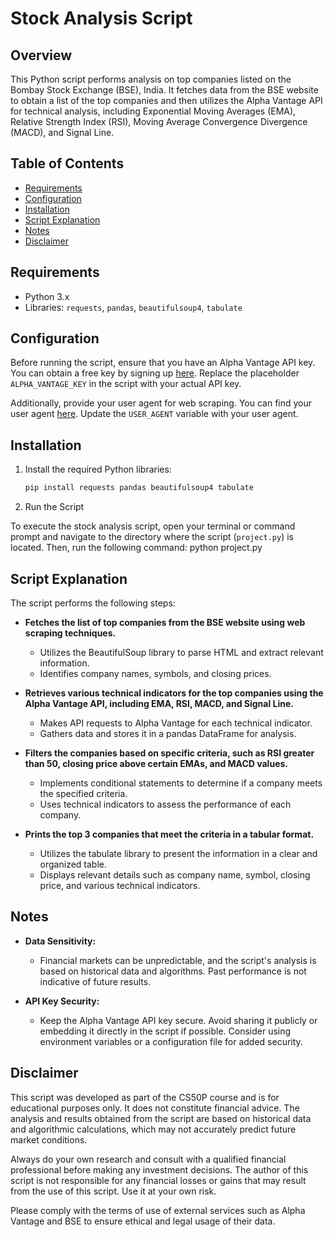 # Stock Analysis Script

## Overview

This Python script performs analysis on top companies listed on the Bombay Stock Exchange (BSE), India. It fetches data from the BSE website to obtain a list of the top companies and then utilizes the Alpha Vantage API for technical analysis, including Exponential Moving Averages (EMA), Relative Strength Index (RSI), Moving Average Convergence Divergence (MACD), and Signal Line.

## Table of Contents

- [Requirements](#requirements)
- [Configuration](#configuration)
- [Installation](#installation)
- [Script Explanation](#script-explanation)
- [Notes](#notes)
- [Disclaimer](#disclaimer)

## Requirements

- Python 3.x
- Libraries: `requests`, `pandas`, `beautifulsoup4`, `tabulate`

## Configuration

Before running the script, ensure that you have an Alpha Vantage API key. You can obtain a free key by signing up [here](https://www.alphavantage.co/support/#api-key). Replace the placeholder `ALPHA_VANTAGE_KEY` in the script with your actual API key.

Additionally, provide your user agent for web scraping. You can find your user agent [here](https://www.whatismybrowser.com/). Update the `USER_AGENT` variable with your user agent.

## Installation

1. Install the required Python libraries:

   ```bash
   pip install requests pandas beautifulsoup4 tabulate

2. Run the Script

To execute the stock analysis script, open your terminal or command prompt and navigate to the directory where the script (`project.py`) is located. Then, run the following command: 
      python project.py

## Script Explanation

The script performs the following steps:

- **Fetches the list of top companies from the BSE website using web scraping techniques.**
  - Utilizes the BeautifulSoup library to parse HTML and extract relevant information.
  - Identifies company names, symbols, and closing prices.

- **Retrieves various technical indicators for the top companies using the Alpha Vantage API, including EMA, RSI, MACD, and Signal Line.**
  - Makes API requests to Alpha Vantage for each technical indicator.
  - Gathers data and stores it in a pandas DataFrame for analysis.

- **Filters the companies based on specific criteria, such as RSI greater than 50, closing price above certain EMAs, and MACD values.**
  - Implements conditional statements to determine if a company meets the specified criteria.
  - Uses technical indicators to assess the performance of each company.

- **Prints the top 3 companies that meet the criteria in a tabular format.**
  - Utilizes the tabulate library to present the information in a clear and organized table.
  - Displays relevant details such as company name, symbol, closing price, and various technical indicators.

## Notes

- **Data Sensitivity:**
  - Financial markets can be unpredictable, and the script's analysis is based on historical data and algorithms. Past performance is not indicative of future results.

- **API Key Security:**
  - Keep the Alpha Vantage API key secure. Avoid sharing it publicly or embedding it directly in the script if possible. Consider using environment variables or a configuration file for added security.


## Disclaimer

This script was developed as part of the CS50P course and is for educational purposes only. It does not constitute financial advice.  The analysis and results obtained from the script are based on historical data and algorithmic calculations, which may not accurately predict future market conditions.

Always do your own research and consult with a qualified financial professional before making any investment decisions. The author of this script is not responsible for any financial losses or gains that may result from the use of this script. Use it at your own risk.

Please comply with the terms of use of external services such as Alpha Vantage and BSE to ensure ethical and legal usage of their data.


